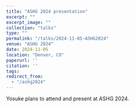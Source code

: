 ```yaml
---
title: "ASHG 2024 presentation"
excerpt: ""
excerpt_image: ""
collection: "talks"
type: ""
permalink: "/talks/2024-11-05-ASHG2024"
venue: "ASHG 2024"
date: 2024-11-05
location: "Denver, CO"
paperurl: ''
citation: ''
tags:
redirect_from:
  - "/ashg2024"
---
```


Yosuke plans to attend and present at ASHG 2024.
